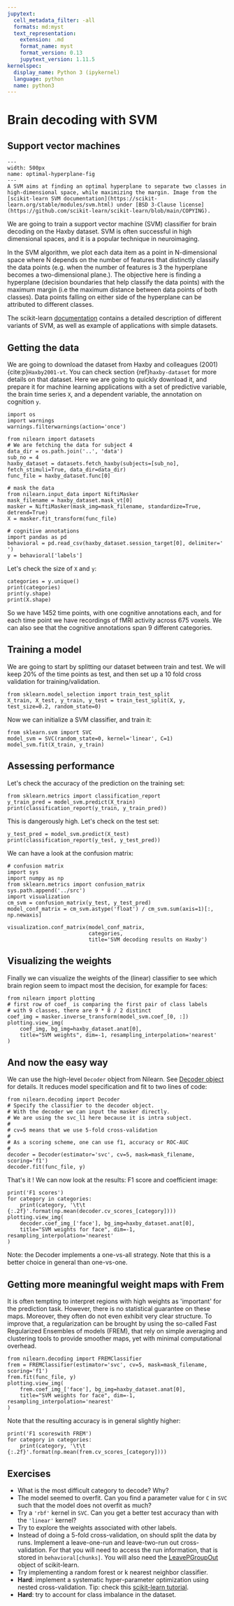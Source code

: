 ```yaml
---
jupytext:
  cell_metadata_filter: -all
  formats: md:myst
  text_representation:
    extension: .md
    format_name: myst
    format_version: 0.13
    jupytext_version: 1.11.5
kernelspec:
  display_name: Python 3 (ipykernel)
  language: python
  name: python3
---
```


# Brain decoding with SVM

## Support vector machines
```{figure} svm_decoding/optimal-hyperplane.png
---
width: 500px
name: optimal-hyperplane-fig
---
A SVM aims at finding an optimal hyperplane to separate two classes in high-dimensional space, while maximizing the margin. Image from the [scikit-learn SVM documentation](https://scikit-learn.org/stable/modules/svm.html) under [BSD 3-Clause license](https://github.com/scikit-learn/scikit-learn/blob/main/COPYING).
```
We are going to train a support vector machine (SVM) classifier for brain decoding on the Haxby dataset. SVM is often successful in high dimensional spaces, and it is a popular technique in neuroimaging.

In the SVM algorithm, we plot each data item as a point in N-dimensional space where N depends on the number of features that distinctly classify the data points (e.g. when the number of features is 3 the hyperplane becomes a two-dimensional plane.). The objective here is finding a hyperplane (decision boundaries that help classify the data points) with the maximum margin (i.e the maximum distance between data points of both classes). Data points falling on either side of the hyperplane can be attributed to different classes.

The scikit-learn [documentation](https://scikit-learn.org/stable/modules/svm.html) contains a detailed description of different variants of SVM, as well as example of applications with simple datasets.

## Getting the data
We are going to download the dataset from Haxby and colleagues (2001) {cite:p}`Haxby2001-vt`. You can check section {ref}`haxby-dataset` for more details on that dataset. Here we are going to quickly download it, and prepare it for machine learning applications with a set of predictive variable, the brain time series `X`, and a dependent variable, the annotation on cognition `y`.

```{code-cell} ipython3
import os
import warnings
warnings.filterwarnings(action='once')

from nilearn import datasets
# We are fetching the data for subject 4
data_dir = os.path.join('..', 'data')
sub_no = 4
haxby_dataset = datasets.fetch_haxby(subjects=[sub_no], fetch_stimuli=True, data_dir=data_dir)
func_file = haxby_dataset.func[0]

# mask the data
from nilearn.input_data import NiftiMasker
mask_filename = haxby_dataset.mask_vt[0]
masker = NiftiMasker(mask_img=mask_filename, standardize=True, detrend=True)
X = masker.fit_transform(func_file)

# cognitive annotations
import pandas as pd
behavioral = pd.read_csv(haxby_dataset.session_target[0], delimiter=' ')
y = behavioral['labels']
```

Let's check the size of `X` and `y`:

```{code-cell} ipython3
categories = y.unique()
print(categories)
print(y.shape)
print(X.shape)
```

So we have 1452 time points, with one cognitive annotations each, and for each time point we have recordings of fMRI activity across 675 voxels. We can also see that the cognitive annotations span 9 different categories.

## Training a model
We are going to start by splitting our dataset between train and test. We will keep 20% of the time points as test, and then set up a 10 fold cross validation for training/validation.

```{code-cell} ipython3
from sklearn.model_selection import train_test_split
X_train, X_test, y_train, y_test = train_test_split(X, y, test_size=0.2, random_state=0)   
```

Now we can initialize a SVM classifier, and train it:

```{code-cell} ipython3
from sklearn.svm import SVC
model_svm = SVC(random_state=0, kernel='linear', C=1)
model_svm.fit(X_train, y_train)
```

## Assessing performance
Let's check the accuracy of the prediction on the training set:

```{code-cell} ipython3
from sklearn.metrics import classification_report
y_train_pred = model_svm.predict(X_train)
print(classification_report(y_train, y_train_pred))
```

This is dangerously high. Let's check on the test set:

```{code-cell} ipython3
y_test_pred = model_svm.predict(X_test)
print(classification_report(y_test, y_test_pred))
```

We can have a look at the confusion matrix:

```{code-cell} ipython3
# confusion matrix
import sys
import numpy as np
from sklearn.metrics import confusion_matrix
sys.path.append('../src')
import visualization
cm_svm = confusion_matrix(y_test, y_test_pred)
model_conf_matrix = cm_svm.astype('float') / cm_svm.sum(axis=1)[:, np.newaxis]

visualization.conf_matrix(model_conf_matrix,
                          categories,
                          title='SVM decoding results on Haxby')
```

## Visualizing the weights
Finally we can visualize the weights of the (linear) classifier to see which brain region seem to impact most the decision, for example for faces:

```{code-cell} ipython3
from nilearn import plotting
# first row of coef_ is comparing the first pair of class labels
# with 9 classes, there are 9 * 8 / 2 distinct
coef_img = masker.inverse_transform(model_svm.coef_[0, :])
plotting.view_img(
    coef_img, bg_img=haxby_dataset.anat[0],
    title="SVM weights", dim=-1, resampling_interpolation='nearest'
)
```

## And now the easy way
We can use the high-level `Decoder` object from Nilearn. See [Decoder object](https://nilearn.github.io/dev/modules/generated/nilearn.decoding.Decoder.html) for details. It reduces model specification and fit to two lines of code:

```{code-cell} ipython3
from nilearn.decoding import Decoder
# Specify the classifier to the decoder object.
# With the decoder we can input the masker directly.
# We are using the svc_l1 here because it is intra subject.
#
# cv=5 means that we use 5-fold cross-validation
#
# As a scoring scheme, one can use f1, accuracy or ROC-AUC
#
decoder = Decoder(estimator='svc', cv=5, mask=mask_filename, scoring='f1') 
decoder.fit(func_file, y)
```

That's it !
We can now look at the results: F1 score and coefficient image:

```{code-cell} ipython3
print('F1 scores')
for category in categories:
    print(category, '\t\t    {:.2f}'.format(np.mean(decoder.cv_scores_[category])))
plotting.view_img(
    decoder.coef_img_['face'], bg_img=haxby_dataset.anat[0],
    title="SVM weights for face", dim=-1, resampling_interpolation='nearest'
)
```

Note: the Decoder implements a one-vs-all strategy. Note that this is a better choice in general than one-vs-one.

## Getting more meaningful weight maps with Frem

It is often tempting to interpret regions with high weights as 'important' for the prediction task. However, there is no statistical guarantee on these maps. Moreover, they often do not even exhibit very clear structure. To improve that, a regularization can be brought by using the so-called Fast Regularized Ensembles of models (FREM), that rely on simple averaging and clustering tools to provide smoother maps, yet with minimal computational overhead.

```{code-cell} ipython3
from nilearn.decoding import FREMClassifier
frem = FREMClassifier(estimator='svc', cv=5, mask=mask_filename, scoring='f1')
frem.fit(func_file, y)
plotting.view_img(
    frem.coef_img_['face'], bg_img=haxby_dataset.anat[0],
    title="SVM weights for face", dim=-1, resampling_interpolation='nearest'
)
```

Note that the resulting accuracy is in general slightly higher:

```{code-cell} ipython3
print('F1 scoreswith FREM')
for category in categories:
    print(category, '\t\t    {:.2f}'.format(np.mean(frem.cv_scores_[category])))
```

## Exercises
 * What is the most difficult category to decode? Why?
 * The model seemed to overfit. Can you find a parameter value for `C` in `SVC` such that the model does not overfit as much?
 * Try a `'rbf'` kernel in `SVC`. Can you get a better test accuracy than with the `'linear'` kernel?
 * Try to explore the weights associated with other labels.
 * Instead of doing a 5-fold cross-validation, on should split the data by runs.
Implement a leave-one-run and leave-two-run out cross-validation. For that you will need to access the run information, that is stored in `behavioral[chunks]`. You will also need the [LeavePGroupOut](https://scikit-learn.org/stable/modules/generated/sklearn.model_selection.LeavePGroupsOut.html#sklearn.model_selection.LeavePGroupsOut) object of scikit-learn.
 * Try implementing a random forest or k nearest neighbor classifier.
 * **Hard**: implement a systematic hyper-parameter optimization using nested cross-validation. Tip: check this [scikit-learn tutorial](https://scikit-learn.org/stable/auto_examples/model_selection/plot_grid_search_digits.html#sphx-glr-auto-examples-model-selection-plot-grid-search-digits-py).
 * **Hard**: try to account for class imbalance in the dataset.
